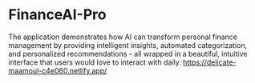 # FinanceAI-Pro
The application demonstrates how AI can transform personal finance management by providing intelligent insights, automated categorization, and personalized recommendations - all wrapped in a beautiful, intuitive interface that users would love to interact with daily.
https://delicate-maamoul-c4e060.netlify.app/
